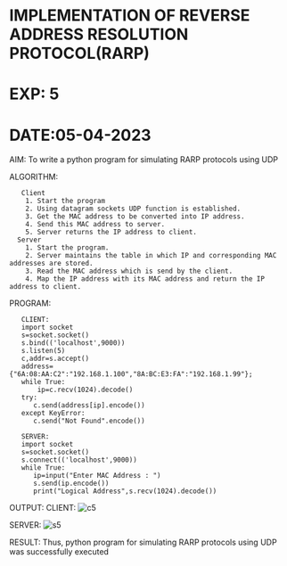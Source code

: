 # IMPLEMENTATION OF REVERSE ADDRESS RESOLUTION PROTOCOL(RARP)

# EXP: 5

# DATE:05-04-2023

AIM:
   To write a python program for simulating RARP protocols using UDP
   
ALGORITHM:
```
   Client
    1. Start the program
    2. Using datagram sockets UDP function is established.
    3. Get the MAC address to be converted into IP address.
    4. Send this MAC address to server.
    5. Server returns the IP address to client.
  Server
    1. Start the program.
    2. Server maintains the table in which IP and corresponding MAC addresses are stored.
    3. Read the MAC address which is send by the client.
    4. Map the IP address with its MAC address and return the IP address to client.
```    
PROGRAM:
```
   CLIENT:
   import socket
   s=socket.socket()
   s.bind(('localhost',9000))
   s.listen(5)
   c,addr=s.accept()
   address={"6A:08:AA:C2":"192.168.1.100","8A:BC:E3:FA":"192.168.1.99"};
   while True:
       ip=c.recv(1024).decode()
   try:
      c.send(address[ip].encode())
   except KeyError:
      c.send("Not Found".encode())
      
   SERVER:
   import socket
   s=socket.socket()
   s.connect(('localhost',9000))
   while True:
      ip=input("Enter MAC Address : ")   
      s.send(ip.encode())
      print("Logical Address",s.recv(1024).decode())
```      
OUTPUT:
CLIENT:
![c5](https://github.com/aparnabalasubrmanian/EX-5/assets/123351172/a4d4490f-d742-4e5d-960b-5bbd8ffea179)
 
SERVER:
![s5](https://github.com/aparnabalasubrmanian/EX-5/assets/123351172/a970a50e-044c-4976-9c5f-2968049fc701)

 
 
RESULT:
   Thus, python program for simulating RARP protocols using UDP was successfully executed
